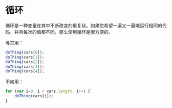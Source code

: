 # 循环

循环是一种变量在其中不断改变的重复状。如果您希望一遍又一遍地运行相同的代码，并且每次的值都不同，那么使用循环是很方便的。

与其用：

```javascript
doThing(cars[0]);
doThing(cars[1]);
doThing(cars[2]);
doThing(cars[3]);
doThing(cars[4]);
```

不如用：

```javascript
for (var i=0; i < cars.length; i++) { 
    doThing(cars[i]);
}
```